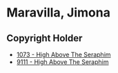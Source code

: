 # Maravilla, Jimona

## Copyright Holder

- [1073 - High Above The Seraphim](/hymns/1073.md)
- [9111 - High Above The Seraphim](/hymns/9111.md)


